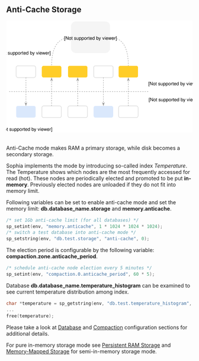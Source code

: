 
Anti-Cache Storage
------------------

<center>
<img src="anti-cache.svg"></img>
</center>

<br>

Anti-Cache mode makes RAM a primary storage, while disk becomes a secondary storage.

Sophia implements the mode by introducing so-called index *Temperature*. The Temperature shows which nodes
are the most frequently accessed for read (hot). These nodes are periodically elected and promoted to
be put **in-memory**. Previously elected nodes are unloaded if they do not fit into memory limit.

Following variables can be set to enable anti-cache mode and set the memory limit: **db.database_name.storage**
and **memory.anticache**.

```C
/* set 1Gb anti-cache limit (for all databases) */
sp_setint(env, "memory.anticache", 1 * 1024 * 1024 * 1024);
/* switch a test database into anti-cache mode */
sp_setstring(env, "db.test.storage", "anti-cache", 0);
```

The election period is configurable by the following variable: **compaction.zone.anticache_period**.

```C
/* schedule anti-cache node election every 5 minutes */
sp_setint(env, "compaction.0.anticache_period", 60 * 5);
```

Database **db.database_name.temperature_histogram** can be examined to see current temperature distribution
among index.

```C
char *temperature = sp_getstring(env, "db.test.temperature_histogram", NULL);
...
free(temperature);
```

Please take a look at [Database](../conf/database.md) and [Compaction](../conf/compaction.md) configuration
sections for additional details.

For pure in-memory storage mode see [Persistent RAM Storage](../admin/ram.md) and
[Memory-Mapped Storage](../admin/ram.md) for semi-in-memory storage mode.
